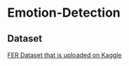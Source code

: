 # Emotion-Detection

## Dataset
[FER Dataset that is uploaded on Kaggle](https://www.kaggle.com/ananthu017/emotion-detection-fer)
